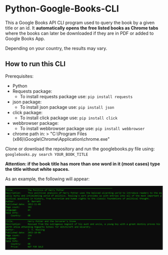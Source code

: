 # Python-Google-Books-CLI
This a Google Books API CLI program used to query the book by a given title or an id. It **automatically opens the free listed books as Chrome tabs** where the books can later be downloaded if they are in PDF or added to Google Books App. 

Depending on your country, the results may vary.

## How to run this CLI

Prerequisites: 
  - Python
  - Requests package: 
    - To install requests package use: `pip install requests`
  - json package: 
    - To install json package use: `pip install json`
  - click package: 
    - To install click package use: `pip install click`
  - webbrowser package: 
    - To install webbrowser package use: `pip install webbrowser`
  - chrome path in: > "C:\\Program Files (x86)\\Google\\Chrome\\Application\\chrome.exe"
  
Clone or download the repository and run the googlebooks.py file using: `googlebooks.py search YOUR_BOOK_TITLE`

**Attention: if the book title has more than one word in it (most cases) type the title without white spaces.**

As an example, the following will appear: 

![screenshot](screenshot_googlebooks.png)
